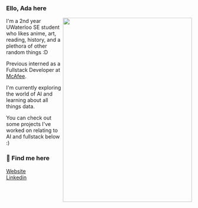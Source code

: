 <h3> Ello, Ada here</h3>

<img align='right' width='350px' height='500px' overflow='hidden' src='https://images2.alphacoders.com/811/811353.png'>
I'm a 2nd year UWaterloo SE student who likes anime, art, reading, history, and a plethora of other random things :D

Previous interned as a Fullstack Developer at <a href="https://www.mcafee.com/en-ca/index.html">McAfee</a>.

I'm currently exploring the world of AI and learning about all things data. 

You can check out some projects I've worked on relating to AI and fullstack below :)

<h3> 🍶 Find me here</h3>

<a href="https://adabingw.github.io/">Website</a> <br>
<a href="https://www.linkedin.com/in/adabingw/">Linkedin</a> <br>
